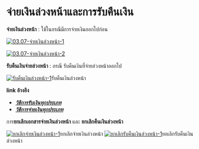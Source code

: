 # จ่ายเงินล่วงหน้าและการรับคืนเงิน

**จ่ายเงินล่วงหน้า** : ใช้ในกรณีมีการจ่ายเงินออกไปก่อน

[![03.07-จ่ายเงินล่วงหน้า-1](/images/03.07-จ่ายเงินล่วงหน้า-1.jpg)](/images/03.07-จ่ายเงินล่วงหน้า-1.jpg)

[![03.07-จ่ายเงินล่วงหน้า-2](/images/03.07-จ่ายเงินล่วงหน้า-2.jpg)](/images/03.07-จ่ายเงินล่วงหน้า-2.jpg)

**รับคืนเงินจ่ายล่วงหน้า** : กรณี รับคืนเงินที่จ่ายล่วงหน้าออกไป

[![รับคืนเงินล่วงหน้า-1](/images/รับคืนเงินล่วงหน้า-1.jpg)](/images/รับคืนเงินล่วงหน้า-1.jpg)รับคืนเงินล่วงหน้า

**link อ้างอิง**

  * [_**วิธีการรับเงินทุกประเภท**_](http://www.smlaccount.com/manual/?page_id=365)
  * [_**วิธีการจ่ายเงินทุกประเภท**_](http://www.smlaccount.com/manual/?page_id=369)

การ**ยกเลิกเอกสารจ่ายเงินล่วงหน้า** และ **ยกเลิกคืนเงินล่วงหน้า**

[![ยกเลิกจ่ายเงินล่วงหน้า-1](/images/ยกเลิกจ่ายเงินล่วงหน้า-1.jpg)](/images/ยกเลิกจ่ายเงินล่วงหน้า-1.jpg)ยกเลิกจ่ายเงินล่วงหน้า
[![ยกเลิกรับคืนเงินล่วงหน้า-1](/images/ยกเลิกรับคืนเงินล่วงหน้า-1.jpg)](/images/ยกเลิกรับคืนเงินล่วงหน้า-1.jpg)ยกเลิกรับคืนเงินล่วงหน้า



